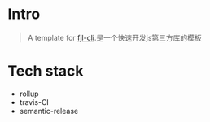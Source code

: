 # Intro

> A template for [fjl-cli](https://github.com/luvsunlight/fjl-cli).是一个快速开发js第三方库的模板

# Tech stack

* rollup
* travis-CI
* semantic-release